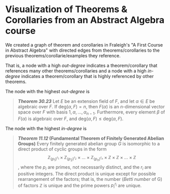 # Visualization of Theorems & Corollaries from an Abstract Algebra course

We created a graph of theorem and corollaries in Fraleigh's "A First Course in Abstract Algebra" with directed edges from theorems/corollaries to the previous theorems/corollarie/examples they reference.

That is, a node with a high *out-degree* indicates a theorem/corollary that references many other theorems/corollaries and a node with a high *in-degree* indicates a theorem/corollary that is highly referenced by other theorems.

The node with the highest *out-degree* is 
> ***Theorem 30.23*** Let $E$ be an extension field of $F$, and let $\alpha \in E$ be algebraic over $F$. If $\text{deg}(\alpha, F) = n$, then $F(\alpha)$ is an $n$-dimensional vector space over $F$ with basis ${1, \alpha, ..., \alpha_{n-1}}$. Furthermore, every element $\beta$ of $F(\alpha)$ is algebraic over $F$, and $\text{deg}(\alpha, F) \le \text{deg}(\alpha, F)$.


The node with the highest *in-degree* is
> ***Theorem 11.12* (Fundamental Theorem of Finitely Generated Abelian Groups)** Every finitely generated abelian group $G$ is isomorphic to a direct product of cyclic groups in the form $$\mathbb{Z}_{(p_1)^{r_1}} \times \mathbb{Z}_{(p_2)^{r_2}} \times ... \times \mathbb{Z}_{(p_n)^{r_n}} \times \mathbb{Z} \times \mathbb{Z} \times ... \times \mathbb{Z}$$, where the $p_i$ are primes, not necessarily distinct, and the $r_i$ are positive integers. The direct product is unique except for possible rearrangement of the factors; that is, the number (*Betti number* of G) of factors $\mathbb{Z}$ is unique and the prime powers ${p_i}^{r_i}$ are unique.